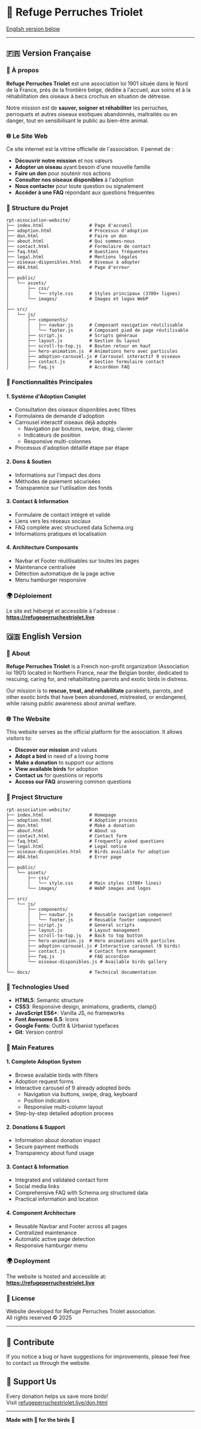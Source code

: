 # 🦜 Refuge Perruches Triolet

[English version below](#english-version)

---

## 🇫🇷 Version Française

### 📖 À propos

**Refuge Perruches Triolet** est une association loi 1901 située dans le Nord de la France, près de la frontière belge, dédiée à l'accueil, aux soins et à la réhabilitation des oiseaux à becs crochus en situation de détresse.

Notre mission est de **sauver, soigner et réhabiliter** les perruches, perroquets et autres oiseaux exotiques abandonnés, maltraités ou en danger, tout en sensibilisant le public au bien-être animal.

### 🌐 Le Site Web

Ce site internet est la vitrine officielle de l'association. Il permet de :

- **Découvrir notre mission** et nos valeurs
- **Adopter un oiseau** ayant besoin d'une nouvelle famille
- **Faire un don** pour soutenir nos actions
- **Consulter nos oiseaux disponibles** à l'adoption
- **Nous contacter** pour toute question ou signalement
- **Accéder à une FAQ** répondant aux questions fréquentes

### 📂 Structure du Projet

```
rpt-association-website/
├── index.html                 # Page d'accueil
├── adoption.html              # Processus d'adoption
├── don.html                   # Faire un don
├── about.html                 # Qui sommes-nous
├── contact.html               # Formulaire de contact
├── faq.html                   # Questions fréquentes
├── legal.html                 # Mentions légales
├── oiseaux-disponibles.html   # Oiseaux à adopter
├── 404.html                   # Page d'erreur
│
├── public/
│   └── assets/
│       ├── css/
│       │   └── style.css      # Styles principaux (3700+ lignes)
│       └── images/            # Images et logos WebP
│
├── src/
│   └── js/
│       ├── components/
│       │   ├── navbar.js      # Composant navigation réutilisable
│       │   └── footer.js      # Composant pied de page réutilisable
│       ├── script.js          # Scripts généraux
│       ├── layout.js          # Gestion du layout
│       ├── scroll-to-top.js   # Bouton retour en haut
│       ├── hero-animation.js  # Animations hero avec particules
│       ├── adoption-carousel.js # Carrousel interactif 9 oiseaux
│       ├── contact.js         # Gestion formulaire contact
│       ├── faq.js             # Accordéon FAQ

```

### 🎯 Fonctionnalités Principales

#### 1. **Système d'Adoption Complet**
- Consultation des oiseaux disponibles avec filtres
- Formulaires de demande d'adoption
- Carrousel interactif oiseaux déjà adoptés
  - Navigation par boutons, swipe, drag, clavier
  - Indicateurs de position
  - Responsive multi-colonnes
- Processus d'adoption détaillé étape par étape

#### 2. **Dons & Soutien**
- Informations sur l'impact des dons
- Méthodes de paiement sécurisées
- Transparence sur l'utilisation des fonds

#### 3. **Contact & Information**
- Formulaire de contact intégré et validé
- Liens vers les réseaux sociaux
- FAQ complète avec structured data Schema.org
- Informations pratiques et localisation

#### 4. **Architecture Composants**
- Navbar et Footer réutilisables sur toutes les pages
- Maintenance centralisée
- Détection automatique de la page active
- Menu hamburger responsive

### 🌍 Déploiement

Le site est hébergé et accessible à l'adresse :
**https://refugeperruchestriolet.live**


## 🇬🇧 English Version

### 📖 About

**Refuge Perruches Triolet** is a French non-profit organization (Association loi 1901) located in Northern France, near the Belgian border, dedicated to rescuing, caring for, and rehabilitating parrots and exotic birds in distress.

Our mission is to **rescue, treat, and rehabilitate** parakeets, parrots, and other exotic birds that have been abandoned, mistreated, or endangered, while raising public awareness about animal welfare.

### 🌐 The Website

This website serves as the official platform for the association. It allows visitors to:

- **Discover our mission** and values
- **Adopt a bird** in need of a loving home
- **Make a donation** to support our actions
- **View available birds** for adoption
- **Contact us** for questions or reports
- **Access our FAQ** answering common questions

### 📂 Project Structure

```
rpt-association-website/
├── index.html                 # Homepage
├── adoption.html              # Adoption process
├── don.html                   # Make a donation
├── about.html                 # About us
├── contact.html               # Contact form
├── faq.html                   # Frequently asked questions
├── legal.html                 # Legal notice
├── oiseaux-disponibles.html   # Birds available for adoption
├── 404.html                   # Error page
│
├── public/
│   └── assets/
│       ├── css/
│       │   └── style.css      # Main styles (3700+ lines)
│       └── images/            # WebP images and logos
│
├── src/
│   └── js/
│       ├── components/
│       │   ├── navbar.js      # Reusable navigation component
│       │   └── footer.js      # Reusable footer component
│       ├── script.js          # General scripts
│       ├── layout.js          # Layout management
│       ├── scroll-to-top.js   # Back to top button
│       ├── hero-animation.js  # Hero animations with particles
│       ├── adoption-carousel.js # Interactive carousel (9 birds)
│       ├── contact.js         # Contact form management
│       ├── faq.js             # FAQ accordion
│       └── oiseaux-disponibles.js # Available birds gallery
│
└── docs/                      # Technical documentation
```

### 🚀 Technologies Used

- **HTML5**: Semantic structure
- **CSS3**: Responsive design, animations, gradients, clamp()
- **JavaScript ES6+**: Vanilla JS, no frameworks
- **Font Awesome 6.5**: Icons
- **Google Fonts**: Outfit & Urbanist typefaces
- **Git**: Version control

### 🎯 Main Features

#### 1. **Complete Adoption System**
- Browse available birds with filters
- Adoption request forms
- Interactive carousel of 9 already adopted birds
  - Navigation via buttons, swipe, drag, keyboard
  - Position indicators
  - Responsive multi-column layout
- Step-by-step detailed adoption process

#### 2. **Donations & Support**
- Information about donation impact
- Secure payment methods
- Transparency about fund usage

#### 3. **Contact & Information**
- Integrated and validated contact form
- Social media links
- Comprehensive FAQ with Schema.org structured data
- Practical information and location

#### 4. **Component Architecture**
- Reusable Navbar and Footer across all pages
- Centralized maintenance
- Automatic active page detection
- Responsive hamburger menu

### 🌍 Deployment

The website is hosted and accessible at:
**https://refugeperruchestriolet.live**

### 📄 License

Website developed for Refuge Perruches Triolet association.  
All rights reserved © 2025

---

## 🤝 Contribute

If you notice a bug or have suggestions for improvements, please feel free to contact us through the website.

## 💚 Support Us

Every donation helps us save more birds!  
Visit [refugeperruchestriolet.live/don.html](https://refugeperruchestriolet.live/don.html)

---

**Made with 💚 for the birds** 🦜

